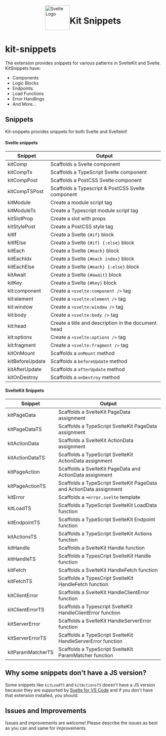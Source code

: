 <figure style="display: flex; place-items: center; place-content: center">
  <img
  src="https://styles.redditmedia.com/t5_4ab8qx/styles/communityIcon_c76oa7hrwdu61.png?width=256&v=enabled&s=ef4bf94efd8700768fc487e229541ad3302aa588"
  alt="Svelte Logo"
  width="80"
  >
  <figcaption>
    <h1>Kit Snippets</h1>
  </figcaption>
</figure>

# kit-snippets

The extension provides snippets for various patterns in SvelteKit and Svelte. KitSnippets have:

- Components
- Logic Blocks
- Endpoints
- Load Functions
- Error Handlings
- And More...

## Snippets

Kit-snippets provides snippets for both Svelte and Sveltekit!

#### Svelte snippets

| Snippet         | Output                                              |
| --------------- | --------------------------------------------------- |
| kitComp         | Scaffolds a Svelte component                        |
| kitCompTs       | Scaffolds a TypeScript Svelte component             |
| kitCompPost     | Scaffolds a PostCSS Svelte component                |
| kitCompTSPost   | Scaffolds a Typescript & PostCSS Svelte component   |
| kitModule       | Create a module script tag                          |
| kitModuleTs     | Create a Typescript module script tag               |
| kitSlotProp     | Create a slot with props                            |
| kitStylePost    | Create a PostCSS style tag                          |
| kitIf           | Create a Svelte `{#if}` block                       |
| kitIfElse       | Create a Svelte `{#if} {:else}` block               |
| kitEach         | Create a Svelte `{#each}` block                     |
| kitEachIdx      | Create a Svelte `{#each index}` block               |
| kitEachElse     | Create a Svelte `{#each} {:else}` block             |
| kitAwait        | Create a Svelte `{#await}` block                    |
| kitKey          | Create a Svelte `{#key}` block                      |
| kit:component   | Create a `<svelte:component />` tag                 |
| kit:element     | Create a `<svelte:element />` tag                   |
| kit:window      | Create a `<svelte:window />` tag                    |
| kit:body        | Create a `<svelte:body />` tag                      |
| kit:head        | Create a title and description in the document head |
| kit:options     | Create a `<svelte:options />` tag                   |
| kit:fragment    | Create a `<svelte:fragment />` tag                  |
| kitOnMount      | Scaffolds a `onMount` method                        |
| kitBeforeUpdate | Scaffolds a `beforeUpdate` method                   |
| kitAfterUpdate  | Scaffolds a `afterUpdate` method                    |
| kitOnDestroy    | Scaffolds a `onDestroy` method                      |

#### SvelteKit Snippets

| Snippet           | Output                                                              |
| ----------------- | ------------------------------------------------------------------- |
| kitPageData       | Scaffolds a SvelteKit PageData assignment                           |
| kitPageDataTS     | Scaffolds a TypeScript SvelteKit PageData assignment                |
| kitActionData     | Scaffolds a SvelteKit ActionData assignment                         |
| kitActionDataTS   | Scaffolds a TypeScript SvelteKit ActionData assignment              |
| kitPageAction     | Scaffolds a SvelteKit PageData and ActionData assignment            |
| kitPageActionTS   | Scaffolds a TypeScript SvelteKit PageData and ActionData assignment |
| kitError          | Scaffolds a `+error.svelte` template                                |
| kitLoadTS         | Scaffolds a TypeScript SvelteKit LoadData function                  |
| kitEndpointTS     | Scaffolds a TypeScript SvelteKit Endpoint function                  |
| kitActionsTS      | Scaffolds a TypeScript SvelteKit Actions function                   |
| kitHandle         | Scaffolds a SvelteKit Handle function                               |
| kitHandleTS       | Scaffolds a TypesCript SvelteKit Handle function                    |
| kitFetch          | Scaffolds a SvelteKit HandleFetch function                          |
| kitFetchTS        | Scaffolds a TypesCript SvelteKit HandleFetch function               |
| kitClientError    | Scaffolds a SvelteKit HandleClientError function                    |
| kitClientErrorTS  | Scaffolds a Typescript SvelteKit HandleClientError function         |
| kitServerError    | Scaffolds a SvelteKit HandleServerError function                    |
| kitServerErrorTS  | Scaffolds a TypeScript SvelteKit HandleServerError function         |
| kitParamMatcherTS | Scaffolds a TypeScript SvelteKit ParamMatcher function              |

## Why some snippets don't have a JS version?

Some snippets like `kitLoadTS` and `kitActionsTS` doesn't have a JS version because they are supported by [Svelte for VS Code](https://marketplace.visualstudio.com/items?itemName=svelte.svelte-vscode) and if you don't have that extension installed, you should.

## Issues and Improvements

Issues and improvements are welcome!
Please describe the issues as best as you can and same for improvements.
